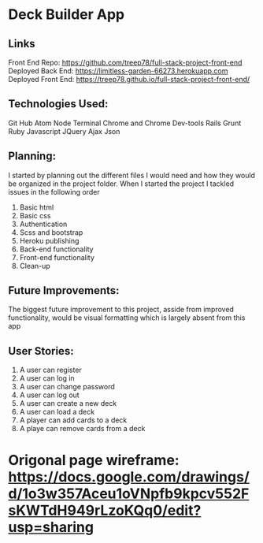 # Deck Builder App

## Links

Front End Repo: https://github.com/treep78/full-stack-project-front-end
Deployed Back End: https://limitless-garden-66273.herokuapp.com
Deployed Front End: https://treep78.github.io/full-stack-project-front-end/

## Technologies Used:
Git Hub
Atom
Node
Terminal
Chrome and Chrome Dev-tools
Rails
Grunt
Ruby
Javascript
JQuery
Ajax
Json

## Planning:
I started by planning out the different files I would need and how they would be organized in the project folder. When I started the project I tackled issues in the following order
1. Basic html
2. Basic css
3. Authentication
4. Scss and bootstrap
5. Heroku publishing
6. Back-end functionality
7. Front-end functionality
7. Clean-up

## Future Improvements:
The biggest future improvement to this project, asside from improved functionality, would be visual formatting which is largely absent from this app

## User Stories:

1. A user can register
2. A user can log in
3. A user can change password
4. A user can log out
5. A user can create a new deck
6. A user can load a deck
7. A player can add cards to a deck
8. A playe can remove cards from a deck

# Origonal page wireframe: https://docs.google.com/drawings/d/1o3w357Aceu1oVNpfb9kpcv552FsKWTdH949rLzoKQq0/edit?usp=sharing
